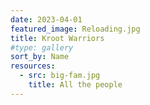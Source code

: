 ```yaml
---
date: 2023-04-01
featured_image: Reloading.jpg
title: Kroot Warriors
#type: gallery
sort_by: Name
resources:
  - src: big-fam.jpg
    title: All the people
---
```

